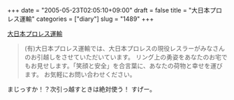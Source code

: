+++
date = "2005-05-23T02:05:10+09:00"
draft = false
title = "大日本プロレス運輸"
categories = ["diary"]
slug = "1489"
+++

<a href="http://www.bjw-exp.com/" target="_blank">大日本プロレス運輸</a>
<blockquote>(有)大日本プロレス運輸では、大日本プロレスの現役レスラーがみなさんのお引越しをさせていただいています。
リング上の勇姿をあなたのお宅でもお見せします。「笑顔と安全」を合言葉に、あなたの荷物と幸せを運びます。
お気軽にお問い合わせください。</blockquote>
まじっすか！？次引っ越すときは絶対使う！
すげー。
